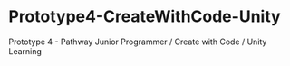 # Prototype4-CreateWithCode-Unity
Prototype 4 - Pathway Junior Programmer / Create with Code / Unity Learning
